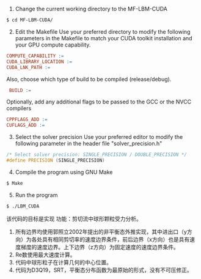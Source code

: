 1. Change the current working directory to the MF-LBM-CUDA
```bash
$ cd MF-LBM-CUDA/
```
2. Edit the Makefile
 Use your preferred directory to modify the following parameters in the Makefile to match your CUDA toolkit installation and your GPU compute capability.
  ```makefile
  COMPUTE_CAPABILITY := 
  CUDA_LIBRARY_LOCATION := 
  CUDA_LNK_PATH := 
  ```
 Also, choose which type of build to be compiled (release/debug).
  ```makefile
   BUILD :=
  ```
  Optionally, add any additional flags to be passed to the GCC or the NVCC compilers
  ```makefile
  CPPFLAGS_ADD := 
  CUFLAGS_ADD := 
  ```
3. Select the solver precision
 Use your preferred editor to modify the following parameter in the header file "solver_precision.h"
```c++
/* Select solver precision: SINGLE_PRECISION / DOUBLE_PRECISION */
#define PRECISION (SINGLE_PRECISION)	
```
4. Compile the program using GNU Make
```bash
$ Make
```
5. Run the program
```bash
$ ./LBM_CUDA
```

该代码的目标是实现
功能：剪切流中球形颗粒受力分析。
1. 所有边界均使用郭照立2002年提出的非平衡态外推实现，其中进出口（y方向）为各处具有相同剪切率的速度边界条件，前后边界（x方向）也是具有速度梯度的速度边界。上下边界（z方向）为固定速度的速度边界条件。
2. Re数使用最大速度计算。
3. 代码中球形粒子在计算几何的中心位置。
4. 代码为D3Q19，SRT，平衡态分布函数为最原始的形式，没有不可压修正。
